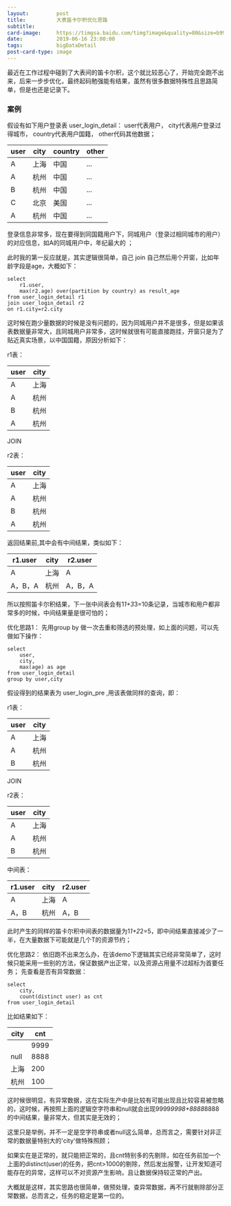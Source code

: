 ```yaml
---
layout:         post
title:          大表笛卡尔积优化思路
subtitle:       
card-image:     https://timgsa.baidu.com/timg?image&quality=80&size=b9999_10000&sec=1560708173085&di=fca32d3b338ded47a557e38a7ad68cc8&imgtype=0&src=http%3A%2F%2Fupload.idcquan.com%2F2018%2F1114%2F1542200259655.jpg
date:           2019-06-16 23:00:00
tags:           bigDataDetail
post-card-type: image
---
```


最近在工作过程中碰到了大表间的笛卡尔积，这个就比较恶心了，开始完全跑不出来，后来一步步优化，最终起码勉强能有结果，虽然有很多数据特殊性且思路简单，但是也还是记录下。

### 案例
假设有如下用户登录表 user_login_detail：
user代表用户，
city代表用户登录过得城市，
country代表用户国籍，
other代码其他数据；

|user| city | country |  other | 
|--|--|--|--|
| A | 上海 |中国|...|
| A | 杭州 |中国|...|
| B | 杭州 |中国|...|
| C | 北京 |美国|...|
| A | 杭州 |中国|...|

登录信息非常多，现在要得到同国籍用户下，同城用户（登录过相同城市的用户）的对应信息，如A的同城用户中，年纪最大的 ；

此时我的第一反应就是，其实逻辑很简单，自己 join 自己然后用个开窗，比如年龄字段是age，大概如下：


```
select 
	r1.user,
	max(r2.age) over(partition by country) as result_age 
from user_login_detail r1 
join user_login_detail r2 
on r1.city=r2.city
```

这时候在跑少量数据的时候是没有问题的，因为同城用户并不是很多，但是如果该表数据量非常大，且同城用户非常多，这时候就很有可能直接跑挂，开窗只是为了贴近真实场景，以中国国籍，原因分析如下：

r1表：

|user| city | 
|--|--|
| A | 上海 |
| A | 杭州 |
| B | 杭州 |
| A | 杭州 |

JOIN

r2表：

|user| city | 
|--|--|
| A | 上海 |
| A | 杭州 |
| B | 杭州 |
| A | 杭州 |

返回结果前,其中会有中间结果，类似如下：

|r1.user| city | r2.user | 
|--|--|--|
| A | 上海 |A |
| A，B，A| 杭州 |A，B，A| |

所以按照笛卡尔积结果，下一张中间表会有1*1+3*3=10条记录，当城市和用户都非常多的时候，中间结果量是很可怕的；

优化思路1：
先用group by 做一次去重和筛选的预处理，如上面的问题，可以先做如下操作：

```
select 
	user,
	city,
	max(age) as age 
from user_login_detail
group by user,city
```

假设得到的结果表为 user_login_pre ,用该表做同样的查询，即：

r1表：

|user| city | 
|--|--|
| A | 上海 |
| A | 杭州 |
| B | 杭州 |

JOIN

r2表：

|user| city | 
|--|--|
| A | 上海 |
| A | 杭州 |
| B | 杭州 |

中间表：

|r1.user| city | r2.user | 
|--|--|--|
| A | 上海 |A |
| A，B| 杭州 |A，B| |

此时产生的同样的笛卡尔积中间表的数据量为1*1+2*2=5，即中间结果直接减少了一半，在大量数据下可能就是几个T的资源节约；

优化思路2：
依旧跑不出来怎么办，在该demo下逻辑其实已经非常简单了，这时候只能采用一些别的方法，保证数据产出正常，以及资源占用量不过超标为首要任务；
先查看是否有异常数据：


```
select 
	city,
	count(distinct user) as cnt 
from user_login_detail
```

比如结果如下：

|city| cnt | 
|--|--|
|  | 9999 |
| null | 8888 |
| 上海 | 200 |
| 杭州 | 100 |

这时候很明显，有异常数据，这在实际生产中是比较有可能出现且比较容易被忽略的，这时候，再按照上面的逻辑空字符串和null就会出现9999*9998+8888*8888的中间结果，量非常大，但其实是无效的；

这里只是举例，并不一定是空字符串或者null这么简单，总而言之，需要针对非正常的数据量特别大的'city'做特殊照顾；

如果实在是正常的，就只能把正常的，且cnt特别多的先剔除，如在任务前加一个上面的distinct(user)的任务，把cnt>1000的剔除，然后发出报警，让开发知道可能存在的异常，这样可以不对资源产生影响，且让数据保持较正常的产出。

大概就是这样，其实思路也很简单，做预处理，查异常数据，再不行就剔除部分正常数据，总而言之，任务的稳定是第一位的。